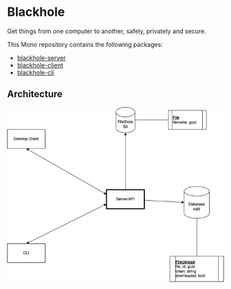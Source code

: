 # Blackhole

Get things from one computer to another, safely, privately and secure.

This Mono repository contains the following packages:
 - [blackhole-server](./server/README.md)
 - [blackhole-client](./client/README.md)
 - [blackhole-cli](./cli/README.md)

 ## Architecture
 ![Architecture](./architecture.png)